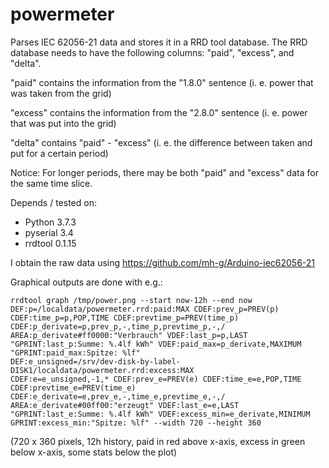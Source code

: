 # powermeter

Parses IEC 62056-21 data and stores it in a RRD tool database. The RRD database needs to have the following columns: "paid", "excess", and "delta".

"paid" contains the information from the "1.8.0" sentence (i. e. power that was taken from the grid)

"excess" contains the information from the "2.8.0" sentence (i. e. power that was put into the grid)

"delta" contains "paid" - "excess" (i. e. the difference between taken and put for a certain period)

Notice: For longer periods, there may be both "paid" and "excess" data for the same time slice.

Depends / tested on:
- Python 3.7.3
- pyserial 3.4
- rrdtool 0.1.15

I obtain the raw data using https://github.com/mh-g/Arduino-iec62056-21

Graphical outputs are done with e.g.:

<code>rrdtool graph /tmp/power.png --start now-12h --end now DEF:p=/localdata/powermeter.rrd:paid:MAX CDEF:prev_p=PREV\(p\) CDEF:time_p=p,POP,TIME CDEF:prevtime_p=PREV\(time_p\) CDEF:p_derivate=p,prev_p,-,time_p,prevtime_p,-,/ AREA:p_derivate#ff0000:"Verbrauch" VDEF:last_p=p,LAST "GPRINT:last_p:Summe\: %.4lf kWh" VDEF:paid_max=p_derivate,MAXIMUM "GPRINT:paid_max:Spitze\: %lf" DEF:e_unsigned=/srv/dev-disk-by-label-DISK1/localdata/powermeter.rrd:excess:MAX CDEF:e=e_unsigned,-1,* CDEF:prev_e=PREV\(e\) CDEF:time_e=e,POP,TIME CDEF:prevtime_e=PREV\(time_e\) CDEF:e_derivate=e,prev_e,-,time_e,prevtime_e,-,/ AREA:e_derivate#00ff00:"erzeugt" VDEF:last_e=e,LAST "GPRINT:last_e:Summe\: %.4lf kWh" VDEF:excess_min=e_derivate,MINIMUM GPRINT:excess_min:"Spitze\: %lf" --width 720 --height 360</code>

(720 x 360 pixels, 12h history, paid in red above x-axis, excess in green below x-axis, some stats below the plot)
